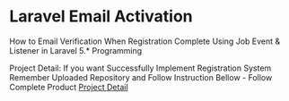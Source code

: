 # Laravel Email Activation
How to Email Verification When Registration Complete Using Job Event &amp; Listener in Laravel 5.* Programming

Project Detail: If you want Successfully Implement Registration System Remember Uploaded Repository and Follow Instruction Bellow - 
Follow Complete Product <a href="http://www.unitechsols.com/how-to-email-verification-when-registration-complete-using-job-event-listener-in-laravel-5-programming/" target="_blank"> Project Detail </a>
